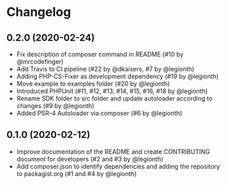 # Changelog

## 0.2.0 (2020-02-24)

* Fix description of composer command in README (#10 by @mrcodefinger)
* Add Travis to CI pipeline (#22 by @dkaisers, #7 by @legionth)
* Adding PHP-CS-Fixer as development dependency (#19 by @legionth)
* Move example to examples folder (#20 by @legionth)
* Introduced PHPUnit (#11, #12, #13, #14, #15, #16, #18 by @legionth)
* Rename SDK folder to src folder and update autoloader according to changes (#9 by @legionth)
* Added PSR-4 Autoloader via composer (#6 by @legionth)

## 0.1.0 (2020-02-12)

* Improve documentation of the README and create CONTRIBUTING document
  for developers (#2 and #3 by @legionth)
* Add composer.json to identify dependencies and adding the repository
  to packagist.org (#1 and #4 by @legionth)
